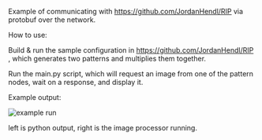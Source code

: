 Example of communicating with https://github.com/JordanHendl/RIP via protobuf over the network.

How to use:

Build & run the sample configuration in https://github.com/JordanHendl/RIP , which generates two patterns and multiplies them together.

Run the main.py script, which will request an image from one of the pattern nodes, wait on a response, and display it.

Example output:

![example run](https://i.imgur.com/1lALJtz.png)

left is python output, right is the image processor running.